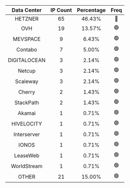 | Data Center | IP Count | Percentage | Freq |
|:------------:|:--------:|:-----------:|:-----:|
| HETZNER | 65 | 46.43% | 🔴 |
| OVH | 19 | 13.57% | 🟢 |
| MEVSPACE | 9 | 6.43% | 🟢 |
| Contabo | 7 | 5.00% | 🟢 |
| DIGITALOCEAN | 3 | 2.14% | 🟢 |
| Netcup | 3 | 2.14% | 🟢 |
| Scaleway | 3 | 2.14% | 🟢 |
| Cherry | 2 | 1.43% | 🟢 |
| StackPath | 2 | 1.43% | 🟢 |
| Akamai | 1 | 0.71% | 🟢 |
| HIVELOCITY | 1 | 0.71% | 🟢 |
| Interserver | 1 | 0.71% | 🟢 |
| IONOS | 1 | 0.71% | 🟢 |
| LeaseWeb | 1 | 0.71% | 🟢 |
| WorldStream | 1 | 0.71% | 🟢 |
| OTHER | 21 | 15.00% | 🟢 |